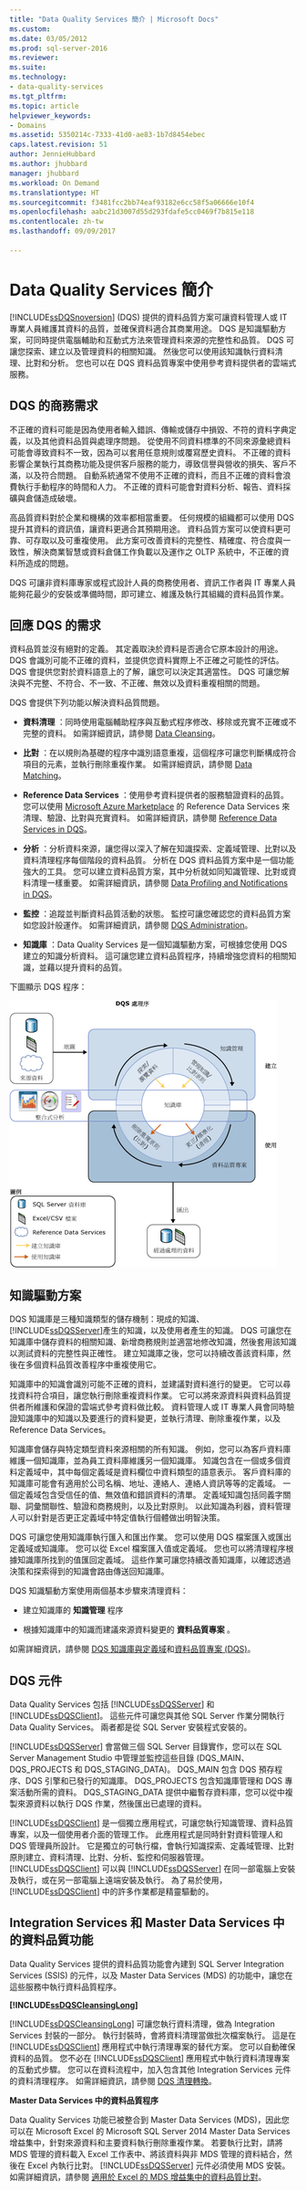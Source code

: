 ```yaml
---
title: "Data Quality Services 簡介 | Microsoft Docs"
ms.custom: 
ms.date: 03/05/2012
ms.prod: sql-server-2016
ms.reviewer: 
ms.suite: 
ms.technology:
- data-quality-services
ms.tgt_pltfrm: 
ms.topic: article
helpviewer_keywords:
- Domains
ms.assetid: 5350214c-7333-41d0-ae83-1b7d8454ebec
caps.latest.revision: 51
author: JennieHubbard
ms.author: jhubbard
manager: jhubbard
ms.workload: On Demand
ms.translationtype: HT
ms.sourcegitcommit: f3481fcc2bb74eaf93182e6cc58f5a06666e10f4
ms.openlocfilehash: aabc21d3007d55d293fdafe5cc0469f7b815e118
ms.contentlocale: zh-tw
ms.lasthandoff: 09/09/2017

---
```

# <a name="introduction-to-data-quality-services"></a>Data Quality Services 簡介
  [!INCLUDE[ssDQSnoversion](../includes/ssdqsnoversion-md.md)] (DQS) 提供的資料品質方案可讓資料管理人或 IT 專業人員維護其資料的品質，並確保資料適合其商業用途。 DQS 是知識驅動方案，可同時提供電腦輔助和互動式方法來管理資料來源的完整性和品質。 DQS 可讓您探索、建立以及管理資料的相關知識。 然後您可以使用該知識執行資料清理、比對和分析。 您也可以在 DQS 資料品質專案中使用參考資料提供者的雲端式服務。  
  
##  <a name="BusinessNeed"></a> DQS 的商務需求  
 不正確的資料可能是因為使用者輸入錯誤、傳輸或儲存中損毀、不符的資料字典定義，以及其他資料品質與處理序問題。 從使用不同資料標準的不同來源彙總資料可能會導致資料不一致，因為可以套用任意規則或覆寫歷史資料。 不正確的資料影響企業執行其商務功能及提供客戶服務的能力，導致信譽與營收的損失、客戶不滿，以及符合問題。 自動系統通常不使用不正確的資料，而且不正確的資料會浪費執行手動程序的時間和人力。 不正確的資料可能會對資料分析、報告、資料採礦與倉儲造成破壞。  
  
 高品質資料對於企業和機構的效率都相當重要。 任何規模的組織都可以使用 DQS 提升其資料的資訊值，讓資料更適合其預期用途。 資料品質方案可以使資料更可靠、可存取以及可重複使用。 此方案可改善資料的完整性、精確度、符合度與一致性，解決商業智慧或資料倉儲工作負載以及運作之 OLTP 系統中，不正確的資料所造成的問題。  
  
 DQS 可讓非資料庫專家或程式設計人員的商務使用者、資訊工作者與 IT 專業人員能夠花最少的安裝或準備時間，即可建立、維護及執行其組織的資料品質作業。  
  
##  <a name="Answer"></a> 回應 DQS 的需求  
 資料品質並沒有絕對的定義。 其定義取決於資料是否適合它原本設計的用途。 DQS 會識別可能不正確的資料，並提供您資料實際上不正確之可能性的評估。 DQS 會提供您對於資料語意上的了解，讓您可以決定其適當性。 DQS 可讓您解決與不完整、不符合、不一致、不正確、無效以及資料重複相關的問題。  
  
 DQS 會提供下列功能以解決資料品質問題。  
  
-   **資料清理** ：同時使用電腦輔助程序與互動式程序修改、移除或充實不正確或不完整的資料。 如需詳細資訊，請參閱 [Data Cleansing](../data-quality-services/data-cleansing.md)。  
  
-   **比對** ：在以規則為基礎的程序中識別語意重複，這個程序可讓您判斷構成符合項目的元素，並執行刪除重複作業。 如需詳細資訊，請參閱 [Data Matching](../data-quality-services/data-matching.md)。  
  
-   **Reference Data Services** ：使用參考資料提供者的服務驗證資料的品質。 您可以使用 [Microsoft Azure Marketplace](http://azure.microsoft.com/marketplace/) 的 Reference Data Services 來清理、驗證、比對與充實資料。 如需詳細資訊，請參閱 [Reference Data Services in DQS](../data-quality-services/reference-data-services-in-dqs.md)。  
  
-   **分析** ：分析資料來源，讓您得以深入了解在知識探索、定義域管理、比對以及資料清理程序每個階段的資料品質。 分析在 DQS 資料品質方案中是一個功能強大的工具。 您可以建立資料品質方案，其中分析就如同知識管理、比對或資料清理一樣重要。 如需詳細資訊，請參閱 [Data Profiling and Notifications in DQS](../data-quality-services/data-profiling-and-notifications-in-dqs.md)。  
  
-   **監控** ：追蹤並判斷資料品質活動的狀態。 監控可讓您確認您的資料品質方案如您設計般運作。 如需詳細資訊，請參閱 [DQS Administration](../data-quality-services/dqs-administration.md)。  
  
-   **知識庫** ：Data Quality Services 是一個知識驅動方案，可根據您使用 DQS 建立的知識分析資料。 這可讓您建立資料品質程序，持續增強您資料的相關知識，並藉以提升資料的品質。  
  
 下圖顯示 DQS 程序：  
  
 ![DQS 程序](../data-quality-services/media/dqs-process.gif "DQS 程序")  
  
##  <a name="KnowledgeDrivenSolution"></a> 知識驅動方案  
 DQS 知識庫是三種知識類型的儲存機制：現成的知識、 [!INCLUDE[ssDQSServer](../includes/ssdqsserver-md.md)]產生的知識，以及使用者產生的知識。 DQS 可讓您在知識庫中儲存資料的相關知識、新增商務規則並適當地修改知識，然後套用該知識以測試資料的完整性與正確性。 建立知識庫之後，您可以持續改善該資料庫，然後在多個資料品質改善程序中重複使用它。  
  
 知識庫中的知識會識別可能不正確的資料，並建議對資料進行的變更。 它可以尋找資料符合項目，讓您執行刪除重複資料作業。 它可以將來源資料與資料品質提供者所維護和保證的雲端式參考資料做比較。 資料管理人或 IT 專業人員會同時驗證知識庫中的知識以及要進行的資料變更，並執行清理、刪除重複作業，以及 Reference Data Services。  
  
 知識庫會儲存與特定類型資料來源相關的所有知識。 例如，您可以為客戶資料庫維護一個知識庫，並為員工資料庫維護另一個知識庫。 知識包含在一個或多個資料定義域中，其中每個定義域是資料欄位中資料類型的語意表示。 客戶資料庫的知識庫可能會有適用於公司名稱、地址、連絡人、連絡人資訊等等的定義域。 一個定義域包含受信任的值、無效值和錯誤資料的清單。 定義域知識包括同義字關聯、詞彙關聯性、驗證和商務規則，以及比對原則。 以此知識為利器，資料管理人可以針對是否更正定義域中特定值執行個體做出明智決策。  
  
 DQS 可讓您使用知識庫執行匯入和匯出作業。 您可以使用 DQS 檔案匯入或匯出定義域或知識庫。 您可以從 Excel 檔案匯入值或定義域。 您也可以將清理程序根據知識庫所找到的值匯回定義域。 這些作業可讓您持續改善知識庫，以確認透過決策和探索得到的知識會路由傳送回知識庫。  
  
 DQS 知識驅動方案使用兩個基本步驟來清理資料：  
  
-   建立知識庫的 **知識管理** 程序  
  
-   根據知識庫中的知識而建議來源資料變更的 **資料品質專案** 。  
  
 如需詳細資訊，請參閱 [DQS 知識庫與定義域](../data-quality-services/dqs-knowledge-bases-and-domains.md)和[資料品質專案 &#40;DQS&#41;](../data-quality-services/data-quality-projects-dqs.md)。  
  
##  <a name="Components"></a> DQS 元件  
 Data Quality Services 包括 [!INCLUDE[ssDQSServer](../includes/ssdqsserver-md.md)] 和 [!INCLUDE[ssDQSClient](../includes/ssdqsclient-md.md)]。 這些元件可讓您與其他 SQL Server 作業分開執行 Data Quality Services。 兩者都是從 SQL Server 安裝程式安裝的。  
  
 [!INCLUDE[ssDQSServer](../includes/ssdqsserver-md.md)] 會當做三個 SQL Server 目錄實作，您可以在 SQL Server Management Studio 中管理並監控這些目錄 (DQS_MAIN、DQS_PROJECTS 和 DQS_STAGING_DATA)。 DQS_MAIN 包含 DQS 預存程序、DQS 引擎和已發行的知識庫。 DQS_PROJECTS 包含知識庫管理和 DQS 專案活動所需的資料。 DQS_STAGING_DATA 提供中繼暫存資料庫，您可以從中複製來源資料以執行 DQS 作業，然後匯出已處理的資料。  
  
 [!INCLUDE[ssDQSClient](../includes/ssdqsclient-md.md)] 是一個獨立應用程式，可讓您執行知識管理、資料品質專案，以及一個使用者介面的管理工作。 此應用程式是同時針對資料管理人和 DQS 管理員所設計。 它是獨立的可執行檔，會執行知識探索、定義域管理、比對原則建立、資料清理、比對、分析、監控和伺服器管理。 [!INCLUDE[ssDQSClient](../includes/ssdqsclient-md.md)] 可以與 [!INCLUDE[ssDQSServer](../includes/ssdqsserver-md.md)] 在同一部電腦上安裝及執行，或在另一部電腦上遠端安裝及執行。 為了易於使用， [!INCLUDE[ssDQSClient](../includes/ssdqsclient-md.md)] 中的許多作業都是精靈驅動的。  
  
##  <a name="Processes"></a> Integration Services 和 Master Data Services 中的資料品質功能  
 Data Quality Services 提供的資料品質功能會內建到 SQL Server Integration Services (SSIS) 的元件，以及 Master Data Services (MDS) 的功能中，讓您在這些服務中執行資料品質程序。  
  
 **[!INCLUDE[ssDQSCleansingLong](../includes/ssdqscleansinglong-md.md)]**  
  
 [!INCLUDE[ssDQSCleansingLong](../includes/ssdqscleansinglong-md.md)] 可讓您執行資料清理，做為 Integration Services 封裝的一部分。 執行封裝時，會將資料清理當做批次檔案執行。 這是在 [!INCLUDE[ssDQSClient](../includes/ssdqsclient-md.md)] 應用程式中執行清理專案的替代方案。 您可以自動確保資料的品質。 您不必在 [!INCLUDE[ssDQSClient](../includes/ssdqsclient-md.md)] 應用程式中執行資料清理專案的互動式步驟。 您可以在資料流程中，加入包含其他 Integration Services 元件的資料清理程序。 如需詳細資訊，請參閱 [DQS 清理轉換](../integration-services/data-flow/transformations/dqs-cleansing-transformation.md)。  
  
 **Master Data Services 中的資料品質程序**  
  
 Data Quality Services 功能已被整合到 Master Data Services (MDS)，因此您可以在 Microsoft Excel 的 Microsoft SQL Server 2014 Master Data Services 增益集中，針對來源資料和主要資料執行刪除重複作業。 若要執行比對，請將 MDS 管理的資料載入 Excel 工作表中、將該資料與非 MDS 管理的資料結合，然後在 Excel 內執行比對。 [!INCLUDE[ssDQSServer](../includes/ssdqsserver-md.md)] 元件必須使用 MDS 安裝。 如需詳細資訊，請參閱  [適用於 Excel 的 MDS 增益集中的資料品質比對](../master-data-services/microsoft-excel-add-in/data-quality-matching-in-the-mds-add-in-for-excel.md)。  
  
  

